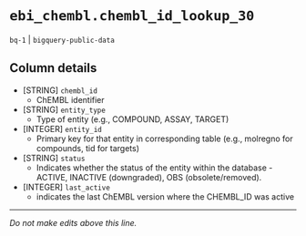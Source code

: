 # `ebi_chembl.chembl_id_lookup_30`
`bq-1` | `bigquery-public-data`

## Column details
* [STRING]    `chembl_id`
  - ChEMBL identifier
* [STRING]    `entity_type`
  - Type of entity (e.g., COMPOUND, ASSAY, TARGET)
* [INTEGER]   `entity_id`
  - Primary key for that entity in corresponding table (e.g., molregno for compounds, tid for targets)
* [STRING]    `status`
  - Indicates whether the status of the entity within the database - ACTIVE, INACTIVE (downgraded), OBS (obsolete/removed).
* [INTEGER]   `last_active`
  - indicates the last ChEMBL version where the CHEMBL_ID was active

-------------------------------------------------------------------------------
*Do not make edits above this line.*
